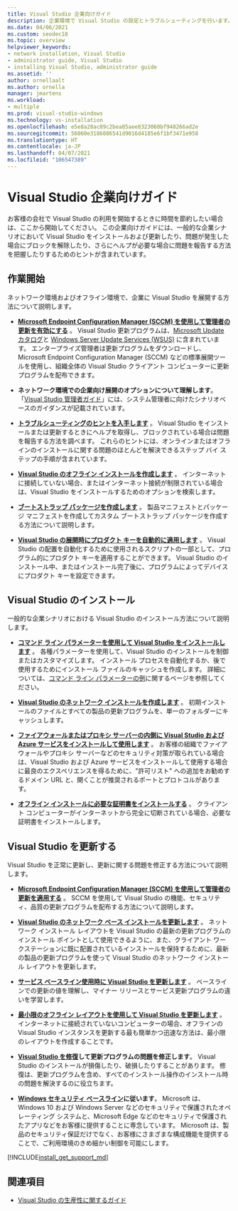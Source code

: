 ```yaml
---
title: Visual Studio 企業向けガイド
description: 企業環境で Visual Studio の設定とトラブルシューティングを行います。
ms.date: 04/06/2021
ms.custom: seodec18
ms.topic: overview
helpviewer_keywords:
- network installation, Visual Studio
- administrator guide, Visual Studio
- installing Visual Studio, administrator guide
ms.assetid: ''
author: ornellaalt
ms.author: ornella
manager: jmartens
ms.workload:
- multiple
ms.prod: visual-studio-windows
ms.technology: vs-installation
ms.openlocfilehash: e5e8a28ac89c2bea85aee8323060bf948266ad2e
ms.sourcegitcommit: 56060e3186086541d9016d4185e6f1bf3471e958
ms.translationtype: HT
ms.contentlocale: ja-JP
ms.lasthandoff: 04/07/2021
ms.locfileid: "106547389"
---
```

# <a name="visual-studio-enterprise-guide"></a>Visual Studio 企業向けガイド
お客様の会社で Visual Studio の利用を開始するときに時間を節約したい場合は、ここから開始してください。 この企業向けガイドには、一般的な企業シナリオにおいて Visual Studio をインストールおよび更新したり、問題が発生した場合にブロックを解除したり、さらにヘルプが必要な場合に問題を報告する方法を把握したりするためのヒントが含まれています。 

## <a name="get-started"></a>作業開始 
ネットワーク環境およびオフライン環境で、企業に Visual Studio を展開する方法について説明します。

- **[Microsoft Endpoint Configuration Manager (SCCM) を使用して管理者の更新を有効にする](enabling-administrator-updates.md)** 。  Visual Studio 更新プログラムは、[Microsoft Update カタログ](https://www.catalog.update.microsoft.com/Home.aspx)と [Windows Server Update Services (WSUS)](https://docs.microsoft.com/windows-server/administration/windows-server-update-services/get-started/windows-server-update-services-wsus) に含まれています。 エンタープライズ管理者は更新プログラムをダウンロードし、Microsoft Endpoint Configuration Manager (SCCM) などの標準展開ツールを使用し、組織全体の Visual Studio クライアント コンピューターに更新プログラムを配布できます。

- **ネットワーク環境での企業向け展開のオプションについて理解します**。 「[Visual Studio 管理者ガイド](visual-studio-administrator-guide.md)」には、システム管理者に向けたシナリオベースのガイダンスが記載されています。 

- **[トラブルシューティングのヒントを入手します](troubleshooting-installation-issues.md)** 。 Visual Studio をインストールまたは更新するときにヘルプを取得し、ブロックされている場合は問題を報告する方法を調べます。 これらのヒントには、オンラインまたはオフラインのインストールに関する問題のほとんどを解決できるステップ バイ ステップの手順が含まれています。 

- **[Visual Studio のオフライン インストールを作成します](create-an-offline-installation-of-visual-studio.md)** 。 インターネットに接続していない場合、またはインターネット接続が制限されている場合は、Visual Studio をインストールするためのオプションを検索します。 

- **[ブートストラップ パッケージを作成します](../deployment/creating-bootstrapper-packages.md)** 。 製品マニフェストとパッケージ マニフェストを作成してカスタム ブートストラップ パッケージを作成する方法について説明します。 

- **[Visual Studio の展開時にプロダクト キーを自動的に適用します](automatically-apply-product-keys-when-deploying-visual-studio.md)** 。 Visual Studio の配置を自動化するために使用されるスクリプトの一部として、プログラム的にプロダクト キーを適用することができます。 Visual Studio のインストール中、またはインストール完了後に、プログラムによってデバイスにプロダクト キーを設定できます。 

## <a name="install-visual-studio"></a>Visual Studio のインストール 

一般的な企業シナリオにおける Visual Studio のインストール方法について説明します。 

- **[コマンド ライン パラメーターを使用して Visual Studio をインストールします](use-command-line-parameters-to-install-visual-studio.md)** 。 各種パラメーターを使用して、Visual Studio のインストールを制御またはカスタマイズします。 インストール プロセスを自動化するか、後で使用するためにインストール ファイルのキャッシュを作成します。 詳細については、[コマンド ライン パラメーターの例](command-line-parameter-examples.md)に関するページを参照してください。

- **[Visual Studio のネットワーク インストールを作成します](create-a-network-installation-of-visual-studio.md)** 。 初期インストールのファイルとすべての製品の更新プログラムを、単一のフォルダーにキャッシュします。 

- **[ファイアウォールまたはプロキシ サーバーの内側に Visual Studio および Azure サービスをインストールして使用します](install-and-use-visual-studio-behind-a-firewall-or-proxy-server.md)** 。 お客様の組織でファイアウォールやプロキシ サーバーなどのセキュリティ対策が取られている場合は、Visual Studio および Azure サービスをインストールして使用する場合に最良のエクスペリエンスを得るために、"許可リスト" への追加をお勧めするドメイン URL と、開くことが推奨されるポートとプロトコルがあります。 

- **[オフライン インストールに必要な証明書をインストールする](../install/install-certificates-for-visual-studio-offline.md)** 。 クライアント コンピューターがインターネットから完全に切断されている場合、必要な証明書をインストールします。

## <a name="update-visual-studio"></a>Visual Studio を更新する 

Visual Studio を正常に更新し、更新に関する問題を修正する方法について説明します。 

- **[Microsoft Endpoint Configuration Manager (SCCM) を使用して管理者の更新を適用する](../install/applying-administrator-updates.md)** 。 SCCM を使用して Visual Studio の機能、セキュリティ、品質の更新プログラムを配布する方法について説明します。 

- **[Visual Studio のネットワーク ベース インストールを更新します](update-a-network-installation-of-visual-studio.md)** 。 ネットワーク インストール レイアウトを Visual Studio の最新の更新プログラムのインストール ポイントとして使用できるように、また、クライアント ワークステーションに既に配置されているインストールを保持するために、最新の製品の更新プログラムを使って Visual Studio のネットワーク インストール レイアウトを更新します。

- **[サービス ベースライン使用時に Visual Studio を更新します](update-servicing-baseline.md)** 。 ベースラインでの更新の値を理解し、マイナー リリースとサービス更新プログラムの違いを学習します。 

- **[最小限のオフライン レイアウトを使用して Visual Studio を更新します](update-minimal-layout.md)** 。 インターネットに接続されていないコンピューターの場合、オフラインの Visual Studio インスタンスを更新する最も簡単かつ迅速な方法は、最小限のレイアウトを作成することです。

- **[Visual Studio を修復](repair-visual-studio.md)して更新プログラムの問題を修正します**。 Visual Studio のインストールが損傷したり、破損したりすることがあります。 修復は、更新プログラムを含め、すべてのインストール操作のインストール時の問題を解決するのに役立ちます。 

- **[Windows セキュリティ ベースライン](/windows/security/threat-protection/windows-security-baselines)に従います**。 Microsoft は、Windows 10 および Windows Server などのセキュリティで保護されたオペレーティング システムと、Microsoft Edge などのセキュリティで保護されたアプリなどをお客様に提供することに専念しています。 Microsoft は、製品のセキュリティ保証だけでなく、お客様にさまざまな構成機能を提供することで、ご利用環境のきめ細かい制御を可能にします。 

[!INCLUDE[install_get_support_md](includes/install_get_support_md.md)]

## <a name="see-also"></a>関連項目 

- [Visual Studio の生産性に関するガイド](../ide/productivity-features.md)

